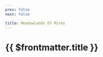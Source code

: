 ```yaml
---
prev: false
next: false

title: Meadowlands EV Mires
---
```

# {{ $frontmatter.title }}

<ImageLink path="maps/" :name="$frontmatter.title" :alt="$frontmatter.title + ' Map'" />


